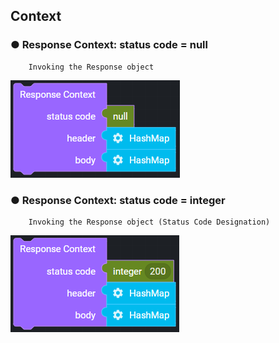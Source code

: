 ## Context

### ● Response Context: status code = null

        Invoking the Response object

![](../../img/assets/image%20%28126%29.png)

### ● Response Context: status code = integer

        Invoking the Response object (Status Code Designation)

![](../../img/assets/image%20%28177%29.png)
